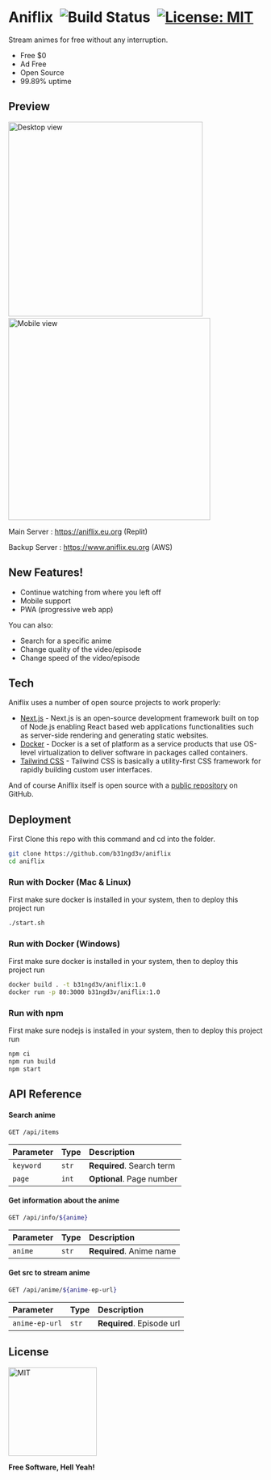 # Aniflix &nbsp;![Build Status](https://camo.githubusercontent.com/4e084bac046962268fcf7a8aaf3d4ac422d3327564f9685c9d1b57aa56b142e9/68747470733a2f2f7472617669732d63692e6f72672f6477796c2f657374612e7376673f6272616e63683d6d6173746572)  &nbsp;[![License: MIT](https://img.shields.io/badge/License-MIT-yellow.svg)](https://opensource.org/licenses/MIT)

Stream animes for free without any interruption.

  - Free $0
  - Ad Free
  - Open Source
  - 99.89% uptime

## Preview

<p>
<img src="https://raw.githubusercontent.com/b31ngd3v/aniflix/master/.github/images/2022-01-04_15-51.png?token=APN4FWA5AHVP2MGQYWPMOF3B2QQPA" alt="Desktop view" height=385px />
&nbsp;
<img src="https://raw.githubusercontent.com/b31ngd3v/aniflix/master/.github/images/Screenshot_20220104-155319_Chrome.jpg?token=APN4FWHTUK6PRLBRCT43DNDB2QQPA" alt="Mobile view" height=400px />
</p>

Main Server : https://aniflix.eu.org (Replit)

Backup Server : https://www.aniflix.eu.org (AWS)

## New Features!

  - Continue watching from where you left off
  - Mobile support
  - PWA (progressive web app)

You can also:
  - Search for a specific anime
  - Change quality of the video/episode
  - Change speed of the video/episode

## Tech

Aniflix uses a number of open source projects to work properly:

* [Next.js](https://nextjs.org/) - Next.js is an open-source development framework built on top of Node.js enabling React based web applications functionalities such as server-side rendering and generating static websites.
* [Docker](https://www.docker.com/) - Docker is a set of platform as a service products that use OS-level virtualization to deliver software in packages called containers.
* [Tailwind CSS](https://tailwindcss.com/) - Tailwind CSS is basically a utility-first CSS framework for rapidly building custom user interfaces.

And of course Aniflix itself is open source with a [public repository](https://github.com/b31ngD3v/aniflix)
 on GitHub.
 

## Deployment

First Clone this repo with this command and cd into the folder.
```bash
git clone https://github.com/b31ngd3v/aniflix
cd aniflix
```
### Run with Docker (Mac & Linux)
First make sure docker is installed in your system, then to deploy this project run

```bash
./start.sh
```

### Run with Docker (Windows)
First make sure docker is installed in your system, then to deploy this project run

```bash
docker build . -t b31ngd3v/aniflix:1.0
docker run -p 80:3000 b31ngd3v/aniflix:1.0
```

### Run with npm
First make sure nodejs is installed in your system, then to deploy this project run

```bash
npm ci
npm run build
npm start
```


## API Reference

#### Search anime

```bash
GET /api/items
```

| Parameter | Type     | Description                |
| :-------- | :------- | :------------------------- |
| `keyword` | `str` | **Required**. Search term |
| `page` | `int` | **Optional**. Page number |

#### Get information about the anime

```bash
GET /api/info/${anime}
```

| Parameter | Type     | Description                       |
| :-------- | :------- | :-------------------------------- |
| `anime`      | `str` | **Required**. Anime name |

#### Get src to stream anime

```bash
GET /api/anime/${anime-ep-url}
```

| Parameter | Type     | Description                       |
| :-------- | :------- | :-------------------------------- |
| `anime-ep-url`      | `str` | **Required**. Episode url  |

License
----

<p>
<img src="https://images-wixmp-ed30a86b8c4ca887773594c2.wixmp.com/i/7195e121-eded-45cf-9aab-909deebd81b2/d9ur2lg-28410b47-58fd-4a48-9b67-49c0f56c68ce.png" alt="MIT" height=175px />
</p>

**Free Software, Hell Yeah!**
